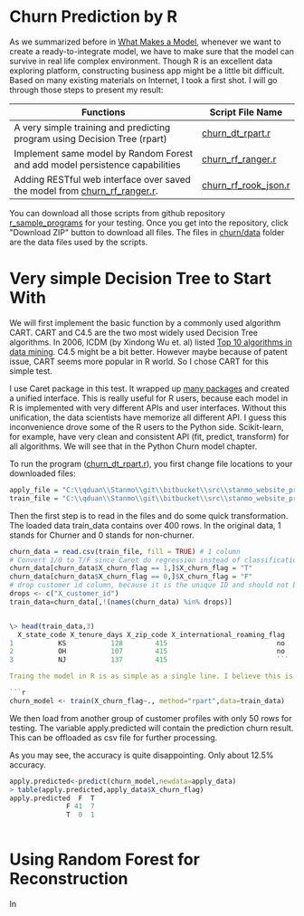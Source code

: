 # Churn Prediction by R
As we summarized before in [What Makes a Model](../what_makes_a_model.md), whenever we want to create a ready-to-integrate model, we have to make sure that the model can survive in real life complex environment. Though R is an excellent data exploring platform, constructing business app might be a little bit difficult. Based on many existing materials on Internet, I took a first shot. I will go through those steps to present my result:

|  Functions |  Script File Name |
| -- | -- |
|  A very simple training and predicting program using Decision Tree (rpart) |  [churn_dt_rpart.r](https://github.com/qiyangduan/r_sample_programs/blob/master/churn/churn_dt_rpart.r) |
| Implement same model by Random Forest and add model persistence capabilities | [churn_rf_ranger.r](https://github.com/qiyangduan/r_sample_programs/blob/master/churn/churn_rf_ranger.r)|
| Adding RESTful web interface over saved the model from [churn_rf_ranger.r](https://github.com/qiyangduan/r_sample_programs/blob/master/churn/churn_rf_ranger.r).  | [churn_rf_rook_json.r](https://github.com/qiyangduan/r_sample_programs/blob/master/churn/churn_rf_rook_json.r)|

You can download all those scripts from github repository [r_sample_programs](https://github.com/qiyangduan/r_sample_programs) for your testing. Once you get into the repository, click "Download ZIP" button to download all files.
The files in [churn/data](https://github.com/qiyangduan/r_sample_programs/tree/master/churn/data) folder are the data files used by the scripts.


# Very simple Decision Tree to Start With

We will first implement the basic function by a commonly used algorithm CART. CART and C4.5 are the two most widely used Decision Tree algorithms. In 2006, ICDM (by Xindong Wu et. al) listed [Top 10 algorithms in data mining](http://www.cs.uvm.edu/~icdm/algorithms/10Algorithms-08.pdf). C4.5 might be a bit better. However maybe because of patent issue, CART seems more popular in R world. So I chose CART for this simple test.

I use Caret package in this test. It wrapped up [many packages](http://topepo.github.io/caret/modelList.html) and created a unified interface. This is really useful for R users, because each model in R is implemented with very different APIs and user interfaces. 
Without this unification, the data scientists have memorize all different API. I guess this inconvenience drove some of the R users to the Python side. Scikit-learn, for example, have very clean and consistent API (fit, predict, transform) for all algorithms. We will see that in the Python Churn model chapter.

To run the program ([churn_dt_rpart.r](https://github.com/qiyangduan/r_sample_programs/blob/master/churn/churn_dt_rpart.r)), you first change file locations to your downloaded files:

```r
apply_file = "C:\\qduan\\Stanmo\\git\\bitbucket\\src\\stanmo_website_proj\\app\\static\\data\\churn_sample_apply.csv"
train_file = "C:\\qduan\\Stanmo\\git\\bitbucket\\src\\stanmo_website_proj\\app\\static\\data\\churn_sample_input.csv"
```

Then the first step is to read in the files and do some quick transformation. The loaded data train_data contains over 400 rows. In the original data, 1 stands for Churner and 0 stands for non-churner. 

```r
churn_data = read.csv(train_file, fill = TRUE) # 1 column
# Convert 1/0 to T/F since Caret do regression instead of classification over numerical values
churn_data[churn_data$X_churn_flag == 1,]$X_churn_flag = "T"
churn_data[churn_data$X_churn_flag == 0,]$X_churn_flag = "F"
# drop customer id column, because it is the unique ID and should not be treated as a feature
drops <- c("X_customer_id")
train_data=churn_data[,!(names(churn_data) %in% drops)]


\> head(train_data,3)
  X_state_code X_tenure_days X_zip_code X_international_roaming_flag
1           KS           128        415                           no
2           OH           107        415                           no
3           NJ           137        415                           ```

Traing the model in R is as simple as a single line. I believe this is why R is so loved by most of statisticians.  This model will later be saved onto the disk for future prediction usage. 

```r
churn_model <- train(X_churn_flag~., method="rpart",data=train_data) 
```
We then load from another group of customer profiles with only 50 rows for testing. The variable apply.predicted will contain the prediction churn result. This can be offloaded as csv file for further processing.

As you may see, the accuracy is quite disappointing. Only about 12.5% accuracy.

```r
apply.predicted<-predict(churn_model,newdata=apply_data)
> table(apply.predicted,apply_data$X_churn_flag)
apply.predicted  F  T
              F 41  7
              T  0  1
              
```

# Using Random Forest for Reconstruction

In 
